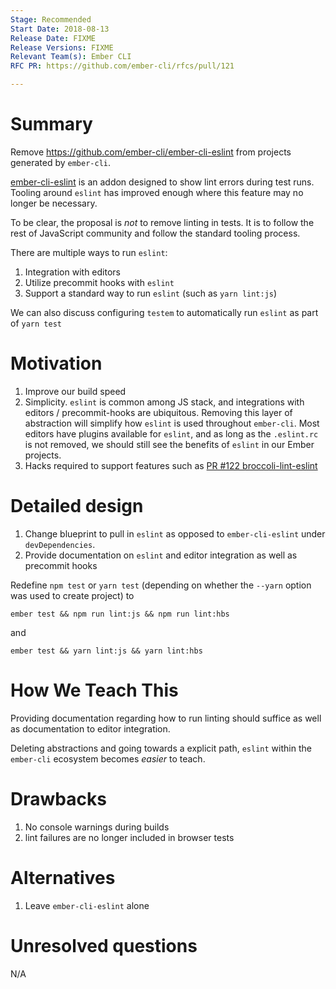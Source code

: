 ```yaml
---
Stage: Recommended
Start Date: 2018-08-13
Release Date: FIXME
Release Versions: FIXME
Relevant Team(s): Ember CLI
RFC PR: https://github.com/ember-cli/rfcs/pull/121

---
```


# Summary

Remove https://github.com/ember-cli/ember-cli-eslint from projects generated by
`ember-cli`.

[ember-cli-eslint](https://github.com/ember-cli/ember-cli-eslint) is an addon
designed to show lint errors during test runs. Tooling around `eslint` has
improved enough where this feature may no longer be necessary.

To be clear, the proposal is _not_ to remove linting in tests. It is to follow
the rest of JavaScript community and follow the standard tooling process.

There are multiple ways to run `eslint`:

1. Integration with editors
2. Utilize precommit hooks with `eslint`
3. Support a standard way to run `eslint` (such as `yarn lint:js`)

We can also discuss configuring `testem` to automatically run `eslint` as part
of `yarn test`

# Motivation

1. Improve our build speed
2. Simplicity. `eslint` is common among JS stack, and integrations with editors
   / precommit-hooks are ubiquitous. Removing this layer of abstraction will
   simplify how `eslint` is used throughout `ember-cli`. Most editors have
   plugins available for `eslint`, and as long as the `.eslint.rc` is not
   removed, we should still see the benefits of `eslint` in our Ember projects.
3. Hacks required to support features such as [PR #122
   broccoli-lint-eslint](https://github.com/ember-cli/broccoli-lint-eslint/pull/122#discussion-diff-153937455R28)

# Detailed design

1. Change blueprint to pull in `eslint` as opposed to `ember-cli-eslint` under
   `devDependencies`.
2. Provide documentation on `eslint` and editor integration as well as precommit hooks

Redefine `npm test` or `yarn test` (depending on whether the `--yarn` option was
used to create project) to

```
ember test && npm run lint:js && npm run lint:hbs
```

and

```
ember test && yarn lint:js && yarn lint:hbs
```


# How We Teach This

Providing documentation regarding how to run linting should suffice as well as
documentation to editor integration.

Deleting abstractions and going towards a explicit path, `eslint` within the
`ember-cli` ecosystem becomes _easier_ to teach.

# Drawbacks

1. No console warnings during builds
2. lint failures are no longer included in browser tests

# Alternatives

1. Leave `ember-cli-eslint` alone

# Unresolved questions

N/A
